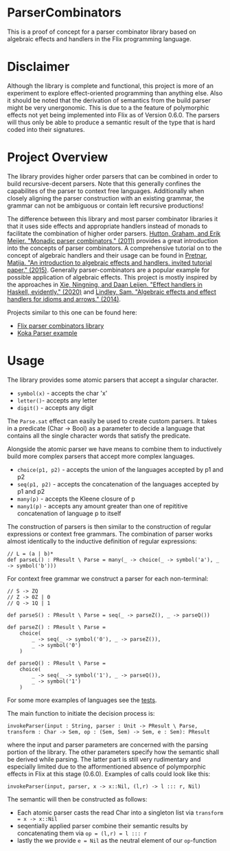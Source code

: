 # ParserCombinators

This is a proof of concept for a parser combinator library based on algebraic effects and handlers in the Flix programming language.

# Disclaimer

Although the library is complete and functional, this project is more of an experiment to explore effect-oriented programming than anything else. Also it should be noted that the derivation of semantics from the build parser might be very unergonomic. This is due to a the feature of polymorphic effects not yet being implemented into Flix as of Version 0.6.0. The parsers will thus only be able to produce a semantic result of the type that is hard coded into their signatures.

# Project Overview

The library provides higher order parsers that can be combined in order to build recursive-decent parsers. Note that this generally confines the capabilites of the parser to context free languages. Additionally when closely aligning the parser construction with an existing grammar, the grammar can not be ambiguous or contain left recursive productions!

The difference between this library and most parser combinator libraries it that it uses side effects and appropriate handlers instead of monads to facilitate the combination of higher order parsers. [Hutton, Graham, and Erik Meijer. "Monadic parser combinators." (2011)](https://cspages.ucalgary.ca/~robin/class/521/class-handout.pdf#page=282)
 provides a great introduction into the concepts of parser combinators. A comprehensive tutorial on to the concept of algebraic handlers and their usage can be found in [Pretnar, Matija. "An introduction to algebraic effects and handlers. invited tutorial paper." (2015)](https://www.eff-lang.org/handlers-tutorial.pdf). Generally parser-combinators are a popular example for possible application of algebraic effects. This project is mostly inspired by the approaches in [Xie, Ningning, and Daan Leijen. "Effect handlers in Haskell, evidently." (2020)](https://xnning.github.io/papers/haskell-evidently.pdf) and [Lindley, Sam. "Algebraic effects and effect handlers for idioms and arrows." (2014)](https://homepages.inf.ed.ac.uk/slindley/papers/aeia.pdf).

 Projects similar to this one can be found here:
- [Flix parser combinators library](https://github.com/jaschdoc/flix-parsers)
- [Koka Parser example](https://github.com/koka-lang/koka/blob/dev/samples/handlers/parser.kk)

# Usage

The library provides some atomic parsers that accept a singular character.

- `symbol(x)` - accepts the char 'x'
- `letter()`- accepts any letter
- `digit()` - accepts any digit

The `Parse.sat` effect can easily be used to create custom parsers. It takes in a predicate (Char -> Bool) as a parameter to decide a language that contains all the single character words that satisfy the predicate.

Alongside the atomic parser we have means to combine them to inductively build more complex parsers that accept more complex languages.

- `choice(p1, p2)` - accepts the union of the languages accepted by p1 and p2
- `seq(p1, p2)` - accepts the concatenation of the languages accepted by p1 and p2
- `many(p)` - accepts the Kleene closure of p
- `many1(p)` - accepts any amount greater than one of repititive concatenation of language p to itself

The construction of parsers is then similar to the construction of regular expressions or context free grammars. The combination of parser works almost identically to the inductive definition of regular expressions:

```
// L = (a | b)*
def parseL() : PResult \ Parse = many(_ -> choice(_ -> symbol('a'), _ -> symbol('b')))
```

For context free grammar we construct a parser for each non-terminal:

```
// S -> ZQ
// Z -> 0Z | 0
// Q -> 1Q | 1

def parseS() : PResult \ Parse = seq(_ -> parseZ(), _ -> parseQ())

def parseZ() : PResult \ Parse =
    choice(
        _ -> seq(_ -> symbol('0'), _ -> parseZ()),
        _ -> symbol('0')
    )

def parseQ() : PResult \ Parse =
    choice(
        _ -> seq(_ -> symbol('1'), _ -> parseQ()),
        _ -> symbol('1')
    )
```

For some more examples of languages see the [tests](test/TestLanguages.flix).

The main function to initiate the decision process is:

`invokeParser(input : String, parser : Unit -> PResult \ Parse, transform : Char -> Sem, op : (Sem, Sem) -> Sem, e : Sem): PResult`

where the input and parser parameters are concerned with the parsing portion of the library. The other parameters specify how the semantic shall be derived while parsing. The latter part is still very rudimentary and especially limited due to the afformentioned absence of polymporphic effects in Flix at this stage (0.6.0). Examples of calls could look like this:

`invokeParser(input, parser, x -> x::Nil, (l,r) -> l ::: r, Nil)`

The semantic will then be constructed as follows:
- Each atomic parser casts the read Char into a singleton list via `transform = x -> x::Nil`
- seqentially applied parser combine their semantic results by concatenating them via `op = (l,r) = l ::: r`
- lastly the we provide `e = Nil` as the neutral element of our `op`-function
